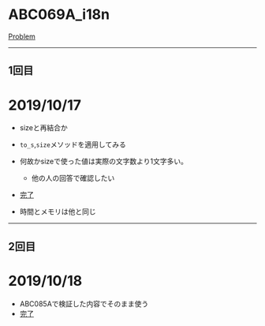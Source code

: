 # ABC069A_i18n

[Problem](https://atcoder.jp/contests/abc069/tasks/abc069_b)

---
## 1回目

# 2019/10/17

* sizeと再結合か

* `to_s`,`size`メソッドを適用してみる

* 何故かsizeで使った値は実際の文字数より1文字多い。
    * 他の人の回答で確認したい

* [完了](https://atcoder.jp/contests/abc069/submissions/7998703)

* 時間とメモリは他と同じ
---
## 2回目

# 2019/10/18

* ABC085Aで検証した内容でそのまま使う
* [完了](https://atcoder.jp/contests/abc069/submissions/8008251)